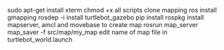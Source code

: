 sudo apt-get install xterm
chmod +x all scripts
clone mapping
ros install gmapping
rosdep -i install turtlebot_gazebo
pip install rospkg
install mapserver, amcl and movebase
to create map rosrun map_server map_saver -f src/map/my_map
edit name of map file in turtlebot_world.launch

